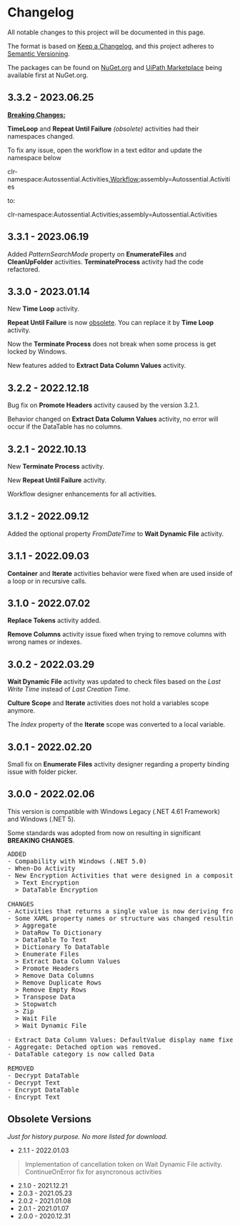 # Changelog
All notable changes to this project will be documented in this page.

The format is based on [Keep a Changelog](https://keepachangelog.com/en/1.0.0/),
and this project adheres to [Semantic Versioning](https://semver.org/spec/v2.0.0.html).

The packages can be found on [NuGet.org](https://nuget.org/) and [UiPath Marketplace](https://marketplace.uipath.com/) being available first at NuGet.org.

## 3.3.2 - 2023.06.25

**<u>Breaking Changes:</u>**

**TimeLoop** and **Repeat Until Failure** *(obsolete)* activities had their namespaces changed.

To fix any issue, open the workflow in a text editor and update the namespace below

clr-namespace:Autossential.Activities<u>.Workflow</u>;assembly=Autossential.Activities

to:

clr-namespace:Autossential.Activities;assembly=Autossential.Activities

## 3.3.1 - 2023.06.19

Added *PatternSearchMode* property on **EnumerateFiles** and **CleanUpFolder** activities. 
**TerminateProcess** activity had the code refactored.

## 3.3.0 - 2023.01.14

New **Time Loop** activity.

**Repeat Until Failure** is now <u>obsolete</u>. You can replace it by **Time Loop** activity.

Now the **Terminate Process** does not break when some process is get locked by Windows.

New features added to **Extract Data Column Values** activity.

## 3.2.2 - 2022.12.18

Bug fix on **Promote Headers** activity caused by the version 3.2.1.

Behavior changed on **Extract Data Column Values** activity, no error will occur if the DataTable has no columns.

## 3.2.1 - 2022.10.13

New **Terminate Process** activity.

New **Repeat Until Failure** activity.

Workflow designer enhancements for all activities.

## 3.1.2 - 2022.09.12

Added the optional property *FromDateTime* to **Wait Dynamic File** activity.

## 3.1.1 - 2022.09.03

**Container** and **Iterate** activities behavior were fixed when are used inside of a loop or in recursive calls.

## 3.1.0 - 2022.07.02

**Replace Tokens** activity added.

**Remove Columns** activity issue fixed when trying to remove columns with wrong names or indexes.

## 3.0.2 - 2022.03.29

**Wait Dynamic File** activity was updated to check files based on the *Last Write Time* instead of *Last Creation Time*.

**Culture Scope** and **Iterate** activities does not hold a variables scope anymore.

The *Index* property of the **Iterate** scope was converted to a local variable.


## 3.0.1 - 2022.02.20

Small fix on **Enumerate Files** activity designer regarding a property binding issue with folder picker.

## 3.0.0 - 2022.02.06

This version is compatible with Windows Legacy (.NET 4.61 Framework) and Windows (.NET 5).

Some standards was adopted from now on resulting in significant **BREAKING CHANGES**.

<pre class="changelog">
ADDED
- Compability with Windows (.NET 5.0)
- When-Do Activity
- New Encryption Activities that were designed in a composition way.
  > Text Encryption
  > DataTable Encryption

CHANGES
- Activities that returns a single value is now deriving from CodeActivity&lt;T>.
- Some XAML property names or structure was changed resulting in a BREAKING CHANGES for the below activities:
  > Aggregate
  > DataRow To Dictionary
  > DataTable To Text
  > Dictionary To DataTable
  > Enumerate Files
  > Extract Data Column Values
  > Promote Headers
  > Remove Data Columns
  > Remove Duplicate Rows
  > Remove Empty Rows
  > Transpose Data
  > Stopwatch
  > Zip
  > Wait File
  > Wait Dynamic File

- Extract Data Column Values: DefaultValue display name fixed.
- Aggregate: Detached option was removed.
- DataTable category is now called Data

REMOVED
- Decrypt DataTable
- Decrypt Text
- Encrypt DataTable
- Encrypt Text
</pre>


## Obsolete Versions

<i>Just for history purpose. No more listed for download.</i>

- 2.1.1 - 2022.01.03
> Implementation of cancellation token on Wait Dynamic File activity.<br>
> ContinueOnError fix for asyncronous activities
- 2.1.0 - 2021.12.21
- 2.0.3 - 2021.05.23
- 2.0.2 - 2021.01.08
- 2.0.1 - 2021.01.07
- 2.0.0 - 2020.12.31